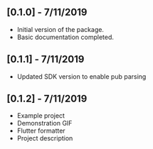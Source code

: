 ## [0.1.0] - 7/11/2019

* Initial version of the package.
* Basic documentation completed.

## [0.1.1] - 7/11/2019

* Updated SDK version to enable pub parsing

## [0.1.2] - 7/11/2019

* Example project
* Demonstration GIF
* Flutter formatter
* Project description